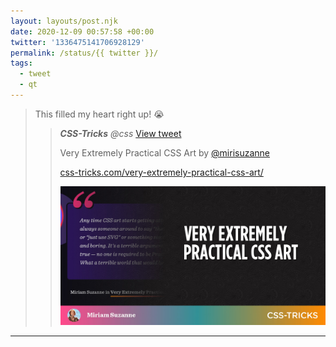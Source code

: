 ```yaml
---
layout: layouts/post.njk
date: 2020-12-09 00:57:58 +00:00
twitter: '1336475141706928129'
permalink: /status/{{ twitter }}/
tags: 
  - tweet
  - qt
---
```


> This filled my heart right up! 😭 
> 
> > <cite>**CSS-Tricks** @css</cite> [View tweet](https://twitter.com/css/status/1336469661295243267)
> > 
> > Very Extremely Practical CSS Art by [@mirisuzanne](https://twitter.com/mirisuzanne)
> > 
> > [css-tricks.com/very-extremely-practical-css-art/](https://css-tricks.com/very-extremely-practical-css-art/)
> > 
> > [![Very Extremely Practical CSS Art](/img/_qt/btIi7GQz.jpg)](https://css-tricks.com/very-extremely-practical-css-art/)

---
